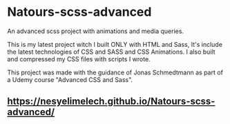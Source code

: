 # Natours-scss-advanced
An advanced scss project with animations and media queries.


This is my latest project witch I built ONLY with HTML and Sass,
It's include the latest technologies of CSS and SASS and CSS Animations.
I also built and compressed my CSS files with scripts I wrote.

This project was made with the guidance of Jonas Schmedtmann as part of a Udemy course "Advanced CSS and Sass".


## https://nesyelimelech.github.io/Natours-scss-advanced/

